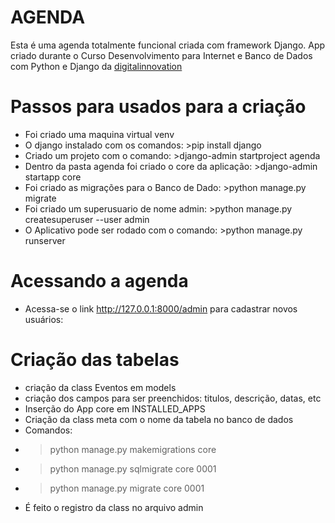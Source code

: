 # AGENDA

Esta é uma agenda totalmente funcional criada com framework Django. App criado durante o Curso Desenvolvimento para Internet e Banco de Dados com Python e Django da <a href='https://web.digitalinnovation.one/home'>digitalinnovation</a>

# Passos para usados para a criação
- Foi criado uma maquina virtual venv
- O django instalado com os comandos: >pip install django
- Criado um projeto com o comando: >django-admin startproject agenda
- Dentro da pasta agenda foi criado o core da aplicação: >django-admin startapp core
- Foi criado as migrações para o Banco de Dado: >python manage.py migrate
- Foi criado um superusuario de nome admin: >python manage.py createsuperuser --user admin
- O Aplicativo pode ser rodado com o comando: >python manage.py runserver

# Acessando a agenda
- Acessa-se o link <a href='http://127.0.0.1:8000/admin'>http://127.0.0.1:8000/admin</a> para cadastrar novos usuários:

# Criação das tabelas
- criação da class Eventos em models
- criação dos campos para ser preenchidos: titulos, descrição, datas, etc
- Inserção do App core em INSTALLED_APPS
- Criação da class meta com o nome da tabela no banco de dados
- Comandos:
- > python manage.py makemigrations core
- > python manage.py sqlmigrate core 0001
- > python manage.py migrate core 0001
- É feito o registro da class no arquivo admin







